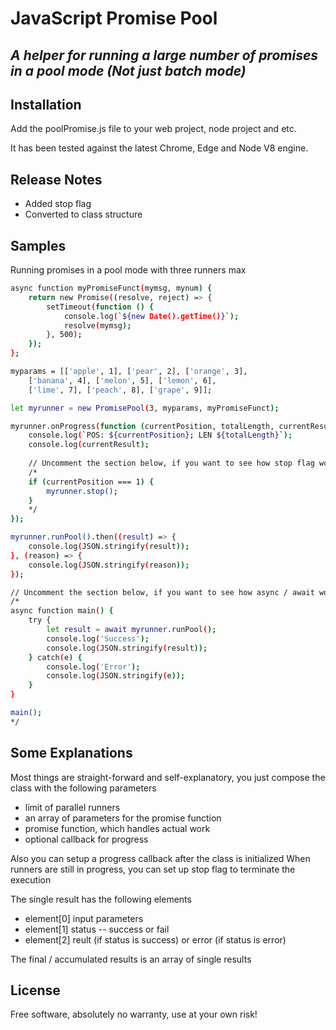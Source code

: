 # JavaScript Promise Pool
## _A helper for running a large number of promises in a pool mode (Not just batch mode)_
## Installation

Add the poolPromise.js file to your web project, node project and etc.

It has been tested against the latest Chrome, Edge and Node V8 engine.

## Release Notes
- Added stop flag
- Converted to class structure

## Samples

Running promises in a pool mode with three runners max

```sh
async function myPromiseFunct(mymsg, mynum) {
    return new Promise((resolve, reject) => {
        setTimeout(function () {
            console.log(`${new Date().getTime()}`);
            resolve(mymsg);
        }, 500);
    });
};

myparams = [['apple', 1], ['pear', 2], ['orange', 3],
    ['banana', 4], ['melon', 5], ['lemon', 6],
    ['lime', 7], ['peach', 8], ['grape', 9]];

let myrunner = new PromisePool(3, myparams, myPromiseFunct);

myrunner.onProgress(function (currentPosition, totalLength, currentResult) {
    console.log(`POS: ${currentPosition}; LEN ${totalLength}`);
    console.log(currentResult);
	
    // Uncomment the section below, if you want to see how stop flag works
    /*
    if (currentPosition === 1) {
        myrunner.stop();
    }
    */
});

myrunner.runPool().then((result) => {
    console.log(JSON.stringify(result));
}, (reason) => {
    console.log(JSON.stringify(reason));
});

// Uncomment the section below, if you want to see how async / await works
/*
async function main() {
	try {
		let result = await myrunner.runPool();
		console.log('Success');
		console.log(JSON.stringify(result));	
	} catch(e) {
		console.log('Error');
		console.log(JSON.stringify(e));
	}
}

main();
*/

```

## Some Explanations

Most things are straight-forward and self-explanatory, you just compose the class with the following parameters
- limit of parallel runners
- an array of parameters for the promise function
- promise function, which handles actual work
- optional callback for progress

Also you can setup a progress callback after the class is initialized
When runners are still in progress, you can set up stop flag to terminate the execution 

The single result has the following elements
- element[0] input parameters
- element[1] status -- success or fail
- element[2] reult (if status is success) or error (if status is error) 

The final / accumulated results is an array of single results

## License

Free software, absolutely no warranty, use at your own risk!
